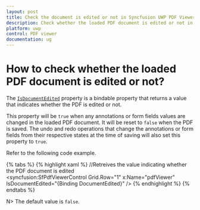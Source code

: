```yaml
---
layout: post
title: Check the document is edited or not in Syncfusion UWP PDF Viewer
description: Check whether the loaded PDF document is edited or not in Syncfusion Essential<sup>®</sup> UWP PDF viewer control.
platform: uwp
control: PDF viewer
documentation: ug
---
```


# How to check whether the loaded PDF document is edited or not?
The [`IsDocumentEdited`](https://help.syncfusion.com/cr/uwp/Syncfusion.Windows.PdfViewer.SfPdfViewerControl.html#Syncfusion_Windows_PdfViewer_SfPdfViewerControl_IsDocumentEdited) property is a bindable property that returns a value that indicates whether the PDF is edited or not. 

This property will be `true` when any annotations or form fields values are changed in the loaded PDF document. It will be reset to `false` when the PDF is saved. The undo and redo operations that change the annotations or form fields from their respective states at the time of saving will also set this property to `true`.

Refer to the following code example.

{% tabs %}
{% highlight xaml %}
//Retreives the value indicating whether the PDF document is edited
 <Grid Loaded="Grid_Loaded">    
    <syncfusion:SfPdfViewerControl Grid.Row="1" x:Name="pdfViewer" IsDocumentEdited="{Binding DocumentEdited}" />
 </Grid>
{% endhighlight %}
{% endtabs %}

N> The default value is `false`.